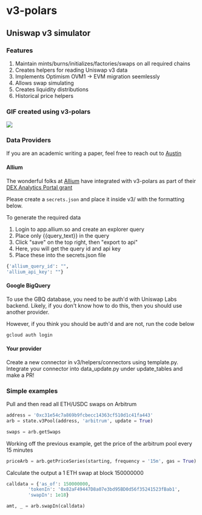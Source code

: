 # v3-polars
 
## Uniswap v3 simulator
### Features 
1. Maintain mints/burns/initializes/factories/swaps on all required chains
2. Creates helpers for reading Uniswap v3 data
3. Implements Optimism OVM1 -> EVM migration seemlessly
4. Allows swap simulating
5. Creates liquidity distributions
6. Historical price helpers

### GIF created using v3-polars
![](./assets/animation.gif)

### Data Providers
If you are an academic writing a paper, feel free to reach out to <a href="https://twitter.com/AustinAdams10">Austin</a>

#### Allium
The wonderful folks at <a href ="https://allium.so/">Allium</a> have integrated with v3-polars as part of their <a href="https://x.com/UniswapFND/status/1776002168681529549">DEX Analytics Portal grant</a>

Please create a `secrets.json` and place it inside v3/ with the formatting below.

To generate the required data

1. Login to app.allium.so and create an explorer query
2. Place only {{query_text}} in the query
3. Click "save" on the top right, then "export to api"
4. Here, you will get the query id and api key
5. Place these into the secrets.json file

```python
{'allium_query_id': "",
'allium_api_key': ""}
```

#### Google BigQuery
To use the GBQ database, you need to be auth'd with Uniswap Labs backend. 
Likely, if you don't know how to do this, then you should use another provider.

However, if you think you should be auth'd and are not, run the code below

```bash
gcloud auth login
```

#### Your provider
Create a new connector in v3/helpers/connectors using template.py.
Integrate your connector into data_update.py under update_tables and make a PR!

### Simple examples

Pull and then read all ETH/USDC swaps on Arbitrum
```python
address = '0xc31e54c7a869b9fcbecc14363cf510d1c41fa443'
arb = state.v3Pool(address, 'arbitrum', update = True)

swaps = arb.getSwaps
```


Working off the previous example, get the price of the arbitrum pool
every 15 minutes
```python
priceArb = arb.getPriceSeries(starting, frequency = '15m', gas = True)
```


Calculate the output a 1 ETH swap at block 150000000
```python
calldata = {'as_of': 150000000,
        'tokenIn': '0x82aF49447D8a07e3bd95BD0d56f35241523fBab1',
        'swapIn': 1e18}

amt, _ = arb.swapIn(calldata)
```
